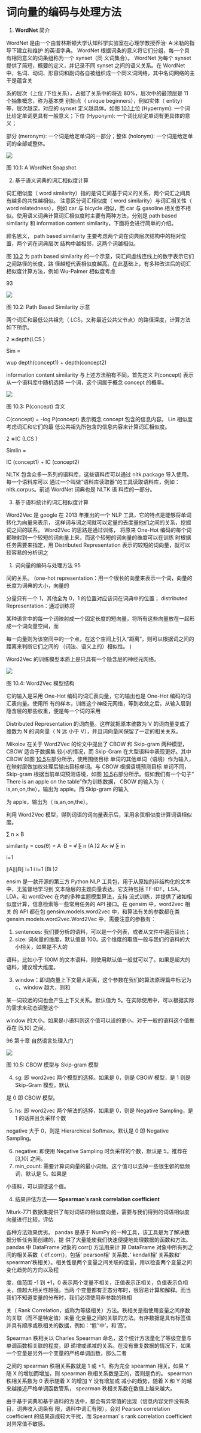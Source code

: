 # 词向量的编码与处理方法

1. **WordNet** 简介

WordNet 是由一个由普林斯顿大学认知科学实验室在心理学教授乔治· A·米勒的指导下建立和维护 的英语字典。 WordNet 根据词条的意义将它们分组，每一个具有相同意义的词条组称为一个 synset（同 义词集合）。 WordNet 为每个 synset 提供了简短，概要的定义，并记录不同 synset 之间的语义关系。在 WordNet 中，名词、动词、形容词和副词各自被组织成一个同义词网络，其中名词网络的主干是蕴含关

系的层次（上位 /下位关系），占据了关系中的将近 80%，层次中的最顶层是 11 个抽象概念，称为基本类 别始点（ unique beginners），例如实体（ entity）等，层次越深，对应的 synset 定义越具体。如图 [10.1上](#_page98_x72.00_y399.39)位 (Hypernym): 一个词比给定单词更具有一般意义；下位 (Hyponym): 一个词比给定单词有更具体的意义；

部分 (meronym): 一个词是给定单词的一部分；整体 (holonym): 一个词是给定单词的全部或整体。

![](Aspose.Words.b353301d-f3c7-44fc-a0ef-0183eb531768.146.jpeg)

<a name="_page98_x72.00_y399.39"></a>图 10.1: A WordNet Snapshot

2. 基于语义词典的词汇相似度计算

词汇相似度（ word similarity）指的是词汇间基于词义的关系，两个词汇之间具有越多的共性越相似。 注意区分词汇相似度（ word similarity）与词汇相关性（ word relatedness），例如 car 与 bicycle 相似，而 car 与 gasoline 相关但不相似。使用语义词典计算词汇相似度时主要有两种方法，分别是 path based similarity 和 information content similarity，下面将会进行简单的介绍。

顾名思义， path based similarity 主要考虑两个词在词典层次结构中的相对位置，两个词在词典层次 结构中越相邻，这两个词越相似。

图 [10.2](#_page99_x72.00_y64.23) 为 path based similarity 的一个示意，词汇间虚线连线上的数字表示它们之间路径的长度，路 径越短代表相似度越高。在此基础上，有多种改进后的词汇相似度计算方法，例如 Wu-Palmer 相似度考虑

93

![](Aspose.Words.b353301d-f3c7-44fc-a0ef-0183eb531768.147.jpeg)

<a name="_page99_x72.00_y64.23"></a>图 10.2: Path Based Similarity 示意

两个词汇和最低公共祖先（ LCS，又称最近公共父节点）的路径深度，计算方法如下所示。

2 ∗depth(LCS )

Sim =

wup depth(concept1) + depth(concept2)

information content similarity 与上述方法稍有不同，首先定义 P(concept) 表示从一个语料库中随机选择 一个词，这个词属于概念 concept 的概率。

![](Aspose.Words.b353301d-f3c7-44fc-a0ef-0183eb531768.148.jpeg)

图 10.3: P(concept) 含义

C(concept) = -log P(concept) 表示概念 concept 包含的信息内容。 Lin 相似度考虑词汇和它们的最 低公共祖先所包含的信息内容来计算词汇相似度。

2 ∗IC (LCS )

Simlin =

IC (concept1) + IC (concept2)

NLTK 包含众多一系列的语料库，这些语料库可以通过 nltk.package 导入使用。每一个语料库可以 通过一个叫做“语料库读取器”的工具读取语料库，例如： nltk.corpus。前述 WordNet 词典也是 NLTK 语 料库的一部分。

3. 基于语料统计的词汇相似度计算

Word2Vec 是 google 在 2013 年推出的一个 NLP 工具，它的特点是能够将单词转化为向量来表示， 这样词与词之间就可以定量的去度量他们之间的关系，挖掘词之间的联系。 Word2Vec 的思路是通过训练， 将原来 One-Hot 编码的每个词都映射到一个较短的词向量上来，而这个较短的词向量的维度可以在训练 时根据任务需要来指定，用 Distributed Representation 表示的较短的词向量，就可以较容易的分析词之


1. 词向量的编码与处理方法 95

间的关系。 (one-hot representation：用一个很长的向量来表示一个词，向量的长度为词典的大小，向量的

分量只有一个 1，其他全为 0，1 的位置对应该词在词典中的位置； distributed Representation：通过训练将

某种语言中的每一个词映射成一个固定长度的短向量，将所有这些向量放在一起形成一个词向量空间，而

每一向量则为该空间中的一个点，在这个空间上引入“距离”，则可以根据词之间的距离来判断它们之间的 （词法、语义上的）相似性。 )

Word2Vec 的训练模型本质上是只具有一个隐含层的神经元网络。

![](Aspose.Words.b353301d-f3c7-44fc-a0ef-0183eb531768.149.png)

图 10.4: Word2Vec 模型结构

它的输入是采用 One-Hot 编码的词汇表向量，它的输出也是 One-Hot 编码的词汇表向量。使用所 有的样本，训练这个神经元网络，等到收敛之后，从输入层到隐含层的那些权重，便是每一个词的采用

Distributed Representation 的词向量。这样就把原本维数为 V 的词向量变成了维数为 N 的词向量（ N 远 小于 V），并且词向量间保留了一定的相关关系。

Mikolov 在关于 Word2Vec 的论文中提出了 CBOW 和 Skip-gram 两种模型， CBOW 适合于数据集 较小的情况，而 Skip-Gram 在大型语料中表现更好。其中 CBOW 如图 [10.5](#_page101_x72.00_y64.23)左部分所示，使用围绕目标 单词的其他单词（语境）作为输入，在映射层做加权处理后输出目标单词。与 CBOW 根据语境预测目标 单词不同， Skip-gram 根据当前单词预测语境，如图 [10.5](#_page101_x72.00_y64.23)右部分所示。假如我们有一个句子“ There is an apple on the table”作为训练数据， CBOW 的输入为（ is,an,on,the），输出为 apple。而 Skip-gram 的输入

为 apple，输出为（ is,an,on,the）。

利用 Word2Vec 模型，得到词语的词向量表示后，采用余弦相似度计算词语相似度。

∑ n × B

similarity = cos(θ) = A ·B = ~~√~~ ~~∑~~ n (A )2 A× i~~√~~ ~~∑~~ in

i=1

∥A∥∥B∥ i=1 i i=1 (Bi )2

ensim 是一款开源的第三方 Python NLP 工具包，用于从原始的非结构化的文本中，无监督地学习到 文本隐层的主题向量表达。它支持包括 TF-IDF，LSA，LDA，和 word2vec 在内的多种主题模型算法，支持 流式训练，并提供了诸如相似度计算，信息检索等一些常用任务的 API 接口。在 gensim 中，word2vec 相关 的 API 都在包 gensim.models.word2vec 中，和算法有关的参数都在类 gensim.models.word2vec.Word2Vec 中，需要注意的参数有：

1) sentences: 我们要分析的语料，可以是一个列表，或者从文件中遍历读出；
1) size: 词向量的维度，默认值是 100。这个维度的取值一般与我们的语料的大小相关，如果是不大的

语料，比如小于 100M 的文本语料，则使用默认值一般就可以了。如果是超大的语料，建议增大维度。

3) window：即词向量上下文最大距离，这个参数在我们的算法原理篇中标记为 c，window 越大，则和

某一词较远的词也会产生上下文关系。默认值为 5。在实际使用中，可以根据实际的需求来动态调整这个

window 的大小。如果是小语料则这个值可以设的更小。对于一般的语料这个值推荐在 [5,10] 之间。

96 第十章 自然语言处理入门

![](Aspose.Words.b353301d-f3c7-44fc-a0ef-0183eb531768.150.jpeg)

<a name="_page101_x72.00_y64.23"></a>图 10.5: CBOW 模型与 Skip-gram 模型

4) sg: 即 word2vec 两个模型的选择。如果是 0，则是 CBOW 模型，是 1 则是 Skip-Gram 模型，默认

是 0 即 CBOW 模型。

5) hs: 即 word2vec 两个解法的选择，如果是 0，则是 Negative Sampling，是 1 的话并且负采样个数

negative 大于 0，则是 Hierarchical Softmax。默认是 0 即 Negative Sampling。

6) negative: 即使用 Negative Sampling 时负采样的个数，默认是 5。推荐在 [3,10] 之间。
6) min\_count: 需要计算词向量的最小词频。这个值可以去掉一些很生僻的低频词，默认是 5。如果是

小语料，可以调低这个值。

4. 结果评估方法—— **Spearman**’**s rank correlation coefficient**

Mturk-771 数据集提供了每对词语的相似度向量，需要与我们得到的词语相似度向量进行比较，评估

各种方法效果优劣。 pandas 是基于 NumPy 的一种工具，该工具是为了解决数据分析任务而创建的，提 供了大量能使我们快速便捷地处理数据的函数和方法。 pandas 中 DataFrame 对象的 corr() 方法用来计 算 DataFrame 对象中所有列之间的相关系数（ df.corr()，包括’ pearson相’ 关系数、’ kendall相’ 关系数和’ spearman’秩相关）。相关性是两个变量之间关联的度量，用以检查两个变量之间变化趋势的方向以及程

度，值范围 -1 到 +1，0 表示两个变量不相关，正值表示正相关，负值表示负相关，值越大相关性越强。当两 个变量都有正态分布时，很容易计算和解释。而当我们不知道变量的分布时，我们必须使用非参数的秩相

关（ Rank Correlation，或称为等级相关）方法。秩相关是指使用变量之间序数的关联（而不是特定值）来量 化变量之间的关联的方法。有序数据是具有标签值并具有顺序或秩相关的数据，例如：‘低’‘中’，和‘高’。

Spearman 秩相关以 Charles Spearman 命名，这个统计方法量化了等级变量与单调函数相关联的程度，即 递增或递减的关系。在没有重复数据的情况下，如果一个变量是另外一个变量的严格单调函数，那么二者

之间的 spearman 秩相关系数就是 1 或 +1，称为完全 spearman 相关。如果 Y 随 X 的增加而增加，则 spearman 秩相关系数是正的，否则是负的。 spearman 秩相关系数为 0 表示随着 X 的增加 Y 没有增加或 减小的趋势，随着 X 和 Y 的越来越接近严格单调函数管系， spearman 秩相关系数在数值上越来越大。

由于基于词典和基于语料的方法中，都会有异常值的出现（信息内容文件没有条目，词典收入词条有 限，语料中词汇有限），会对 Pearson correlation coefficient 的结果造成较大干扰，而 Spearman’ s rank correlation coefficient 对异常值不敏感。
